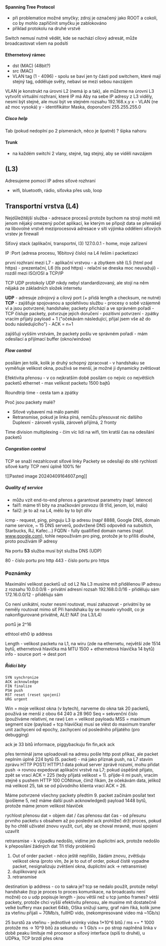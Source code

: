 #### Spanning Tree Protocol 
- při problematice možné smyčky; zdroj je označený jako ROOT a cokoli, co by mohlo zapříčinit smyčku je zablokováno
- příklad protokolu na druhé vrstvě

Switch nemusí nutně vědět, kde se nachází cílový adresát, může broadcastovat všem na podsíti

#### Ethernetový rámec 
- dst (MAC) (48bit?)
- src (MAC)
- VLAN tag (1 - 4096) - spolu se baví jen ty části pod switchem, které mají stejný tag, odděluje světy, nebaví se mezi sebou navzájem

VLAN je konstrukt na úrovni L2 (nemá ip a tak), ale můžeme na úrovni L3 vytvořit virtuální rozhraní, které IP má
Aby na sebe IP adresy z L3 viděly, nesmí být stejné, ale musí být ve stejném rozsahu
192.168.x.y
x - VLAN (ne až moc vysoká)
y - identifikátor
Maska, doporučení 255.255.255.0

##### Cisco help
Tab (pokud nedoplní po 2 písmenách, něco je špatně)
?
šipka nahoru

#### Trunk


- na každém switchi 2 vlany, stejné, tag stejný, aby se viděli navzájem
## (L3)

Adresujeme pomocí IP adres síťové rozhraní
- wifi, bluetooth, rádio, síťovka přes usb, loop
## Transportní vrstva (L4)
Nejdůležitější služba - adresace procesů
protože bychom na stroji mohli mít jenom nějaký omezený počet aplikací, ke kterým se připojt
data se přenášejí na libovolné vrstvě
meziprocesová adresace v síti
výjimka oddělení síťových vrstev je firewall

Síťový stack (aplikační, transportní, l3)
127.0.0.1 - home, moje zařízení

IP :Port (adresa procesu, 16bitový číslo)
na L4 řeším i packetizaci

první rozhraní mezi L7 - aplikační vrstvou - a zbytkem sítě
(L5 (html pod https) - prezentační, L6 (tls pod https) - relační se dneska moc neuvažují) - rozdíl mezi ISO/OSI a TCP/IP

TCP UDP protokoly
UDP nikdy nebyl standardizovaný, ale stojí na něm nějaká ze základních složek internetu 

**UDP** - adresuje zdrojový a cílový port (+ přidá length a checksum, ne nutné)
**TCP** - zajišťuje spojovanou a spolehlivou službu - procesy o sobě vzájemně ví a jsou potvrzené; handshake; packety přichází a ve správném pořadí - TCP čísluje packety, potvrzuje jejich doručení - pozitivní potvrzení - zpátky vracím přijatý payload + 1 ("očekávám následující, přijal jsem vše až do bodu následujícího") - ACK = n+1

zajišťuji vyšším vrstvám, že packety pošlu ve správném pořadí - mám odesílací a přijímací buffer (okno/window)

##### Flow control
posílám jen tolik, kolik je druhý schopný zpracovat - v handshaku se vyměňuje velikost okna, používá se menší, je možné ji dynamicky zvětšovat

Efektivita přenosu - v co nejkratším době posílám co nejvíc co největších packetů
ethernet - max velikost packetu 1500 bajtů

Roundtrip time - cesta tam a zpátky

Proč jsou packety malé?
- Síťové vybavení má málo paměti
- Retransmise, pokud je linka plná, nemůžu přesouvat nic dalšího
Duplexní - zároveň vysílá, zároveň přijímá, 2 fronty

Time division multiplexing - čím víc lidí na wifi, tím kratší čas na odesílání packetů

##### Congestion control
TCP se snaží nezahlcovat síťové linky
Packety se odesílají do sítě rychlostí síťové karty
TCP není úplně 100% fér

![[Pasted image 20240409164607.png]]

##### Quality of service
- můžu vzít end-to-end přenos a garantovat parametry (např. latence)
- fail1: máme tři bity na značkování provozu (8 tříd, jenom, lol, málo)
- fail2: je to až na L4, mělo by to být dřív

icmp - request, ping, pinguju L3 ip adresu (např 8888, Google DNS, domain name service, ~ 15 DNS serverů, podvržené DNS odpovědi na subsítích, Starbucks, RJ, Kafec...)
FQDN - fully quallified domain names (např. www.google.com), tohle nepoužívám pro ping, protože je to příliš dlouhé, proto používám IP adresy

Na portu **53** služba musí být služba DNS (UDP)

80 - číslo portu pro http
443 - číslo portu pro https
### Poznámky
Maximální velikost packetů už od L2
Na L3 musíme mít přidělenou IP adresu z rozsahu 10.0.0.0/8 - privátní adresní rozsah
192.168.0.0/16 - přiděluju sám
172.16.0.0/12 - přiděluju sám

Co není unikátní, router nesmí routovat, musí zahazovat - privátní by se neměly routovat mimo síť
Při handshaku by se muselo vyhodit, co je nakonfigurované privátně, ALE! NAT (na L3/L4)

portů je 2^16

ethtool eth0
ip address

Length - velikost packetu na L1, na wiru (zde na ethernetu, největší zde 1514 bytů, ethernetová hlavička má MTU 1500 + ethernetová hlavička 14 bytů)
info - source port -> dest port
##### Řídící bity
	SYN synchronize
	ACK acknowledge
	FIN finalize
	PSH push
	RST reset (reset spojení)
	URG urgent

Win = moje velikost okna (v bytech), narveme do okna tak 20 packetů, používá se menší z obou 64 240 a 28 960
Seq = sekvenční číslo (používáme relativní, ne raw)
Len = velikost payloadu
MSS = maximum segment size (payload + tcp hlavička) musí se vlést do maximum transfer unit
zachycení od epochy, zachycení od posledního přijatého (pro debugging)

ack je 33 bitů informace, piggybackuju
fin
fin,ack
ack

přes terminál jsme uploadovali na adresu 
pošle http post příkaz, ale packet neplním úplně
224 bytů (5. packet) - má jako příznak push, na L7 stavím zprávu HTTP POST/ HTTP1.1 data
pokud server zprávě rozumí, mohu přidat push -> rovnou expedovat aplikační vrstvě na L7; pokud úspěšně přijato, zpět se vrací ACK = 225 (tedy přijatá velikost + 1).
přijde-li mi push, vracím stejně s pushem HTTP 100 CONtinue, čímž říkám, že očekávám data, jelikož má velikost 25, tak se od původního klienta vrací ACK = 26.

Máme potvrzené všechny packety předtím
9. packet začínám posílat text (pošleme 5, než máme další push acknowledged)
payload 1448 bytů, protože máme jenom velikost hlaviček

rychlost přenosu dat = objem dat / čas přenosu dat
čas - od přesunu prvního packetu s obsahem až po poslední ack
prohlížeč drží proces, pokud by ho chtěl uživatel znovu využít, curl, aby se choval mravně, musí spojení uzavřít

retransmise - k výpadku nedošlo, vidíme jen duplicitní ack, protože nedošlo k přeposílání žádných dat
Tři třídy problémů
1. Out of order packet - něco ještě nepřišlo, žádám znovu, zvětšuju velikost okna (proto vím, že je to out of order, pokud čistě vypadne packet, nesignalizuju zvětšení okna, duplicitní ack -> retransmise)
2. duplikovaný ack
3. retransmise

destination ip address - co to sakra je?
tcp se nedalo použít, protože nebyl handshake (tcp je proces to proces komunikace, na broadcastu není možné)
co u udp popisuje length - jsou větší než u tcp
jumbo frames? větší packety, protože chci vyšší efektivitu přenosu, ale musíme mít dostatečně velké buffery
max packet 64kb, OSka snižují samy, 
graf nám říká, kolik jsme za vteřinu přijali
~ 70Mb/s, fullHD vido, (nekompresované video má ~1Gb/s)

25 burstů za vteřinu - jednotlivé snímky videa
1\*10^6 bitů / ms ==  \* 1000 protože ms -> 10^9 bitů za sekundu -> 1 Gb/s == po strop naplněná linka v době peaku
limituje mě procesor a síťový interface (spíš to druhé), u UDPka, TCP brzdí přes okna
